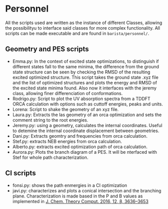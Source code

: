 # Personnel
All the scripts used are written as the instance of different Classes, allowing the possibilityu to interface said classes for more complex functionality. All scripts can be made executable and are found in `barista/personnel/`.  
## Geometry and PES scripts  
 - Emma.py: In the context of excited state optimizations, to distinguish if different states fall to the same minima, the difference from the ground state structure can be seen by checking the RMSD of the resulting excited optimized structure. This script takes the ground state .xyz file and the list of optimized structures and plots the energy and RMSD of the excited state minima found. Also now it interfaces with the jeremy class, allowing finer differenciation of conformations. 
 - Rodrigo.py: Script to plot the UV absorption spectra from a TDDFT ORCA calculation with options such as cuttoff energies, peaks and units.  
 - Lorena: Script to shake the geometry of an xyz file.
 - Laura.py: Extracts the las geometry of an orca optimization and sets the comment string to the root energies.
 - Jeremy.py: using a geometry, calculates the internal coordinates. Useful to detemine the internal coordinate displacement between geometries.
 - Dani.py: Extracts geomtry and frequencies from orca calculation.
 - Stef.py: extracts NEB energies from orca calculation.
 - Alberto.py: extracts excited optimization path of orca calculation.
 - Aurora.py: Plots the branch diagram of a PES. It will be nterfaced with Stef for whole path characterization. 

## CI scripts 
- fonsi.py: shows the path enmergies in a CI optimization
- javi.py: characterizes and plots a conical intersection and the branching plane. Characterization is made based in the P and B values as implemented in [J. Chem. Theory Comput. 2016, 12, 8, 3636–3653](https://pubs.acs.org/doi/10.1021/acs.jctc.6b00384)
